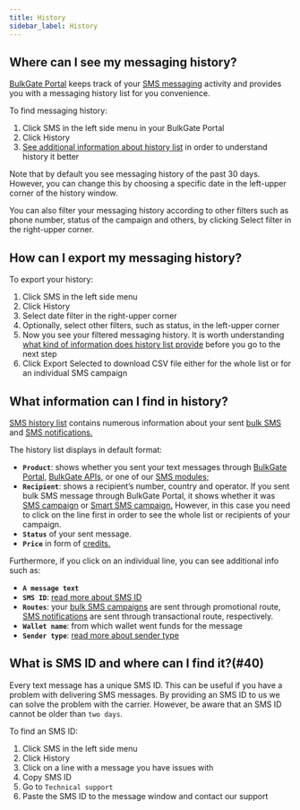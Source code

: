 ```yaml
---
title: History 
sidebar_label: History 
---
```


## Where can I see my messaging history?
[BulkGate Portal](https://www.bulkgate.com/en/sms-portal/) keeps track of your [SMS messaging](https://www.bulkgate.com/en/solutions/sms/) activity and provides you with a messaging history list for you convenience. 

To find messaging history:
1.	Click SMS in the left side menu in your BulkGate Portal
2.	Click History
3.	[See additional information about history list](#37) in order to understand history it better

Note that by default you see messaging history of the past 30 days. However, you can change this by choosing a specific date in the left-upper corner of the history window.

You can also filter your messaging history according to other filters such as phone number, status of the campaign and others, by clicking Select filter in the right-upper corner.

## How can I export my messaging history?
To export your history:
1.	Click SMS in the left side menu
2.	Click History
3.	Select date filter in the right-upper corner
4.	Optionally, select other filters, such as status, in the left-upper corner
5.	Now you see your filtered messaging history. It is worth understanding [what kind of information does history list provide](#37) before you go to the next step
6.	Click Export Selected to download CSV file either for the whole list or for an individual SMS campaign

## What information can I find in history?
[SMS history list](#38) contains numerous information about your sent [bulk SMS](https://www.bulkgate.com/en/solutions/sms/#bulk-sms) and [SMS notifications.](https://www.bulkgate.com/en/solutions/sms/#sms-notification) 

The history list displays in default format:
-	**`Product`**: shows whether you sent your text messages through [BulkGate Portal,](https://www.bulkgate.com/en/sms-portal/) [BulkGate APIs,](https://www.bulkgate.com/en/developers/sms-api/) or one of our [SMS modules;](https://www.bulkgate.com/en/sms-module/)
-	**`Recipient`**:  shows a recipient’s number, country and operator. If you sent bulk SMS message through BulkGate Portal, it shows whether it was [SMS campaign](building-and-sending-campaigns.md#how-do-i-create-and-send-sms-campaign-on-bulkgate) or [Smart SMS campaign.](building-and-sending-campaigns.md#how-do-i-create-and-send-smart-sms-campaign-on-bulkgate) However, in this case you need to click on the line first in order to see the whole list or recipients of your campaign.
-	 **`Status`** of your sent message.
-	**`Price`** in form of [credits.](#39)

Furthermore, if you click on an individual line, you can see additional info such as:
-	**`A message text`**
-	**`SMS ID`**: [read more about SMS ID](#40)
-	**`Routes`**: your [bulk SMS campaigns](communication-channels.md#what-is-bulk-sms) are sent through promotional route, [SMS notifications](communication-channels.md#what-is-sms-notification) are sent through transactional route, respectively.
-	**`Wallet name`**: from which wallet went funds for the message
-	**`Sender type`**: [read more about sender type]( building-and-sending-campaigns.md#what-is-a-sender-type-and-how-can-i-use-it)

## What is SMS ID and where can I find it?(#40)
Every text message has a unique SMS ID. This can be useful if you have a problem with delivering SMS messages. By providing an SMS ID to us we can solve the problem with the carrier. However, be aware that an SMS ID cannot be older than `two days`. 

To find an SMS ID:
1.	Click SMS in the left side menu
2.	Click History
3.	Click on a line with a message you have issues with 
4.	Copy SMS ID
5.	Go to `Technical support`
6.	Paste the SMS ID to the message window and contact our support
